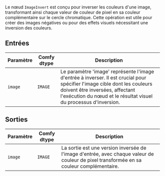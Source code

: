 Le nœud `ImageInvert` est conçu pour inverser les couleurs d'une image, transformant ainsi chaque valeur de couleur de pixel en sa couleur complémentaire sur le cercle chromatique. Cette opération est utile pour créer des images négatives ou pour des effets visuels nécessitant une inversion des couleurs.

## Entrées

| Paramètre | Comfy dtype | Description |
|-----------|-------------|-------------|
| `image`   | `IMAGE`     | Le paramètre 'image' représente l'image d'entrée à inverser. Il est crucial pour spécifier l'image cible dont les couleurs doivent être inversées, affectant l'exécution du nœud et le résultat visuel du processus d'inversion. |

## Sorties

| Paramètre | Comfy dtype | Description |
|-----------|-------------|-------------|
| `image`   | `IMAGE`     | La sortie est une version inversée de l'image d'entrée, avec chaque valeur de couleur de pixel transformée en sa couleur complémentaire. |
